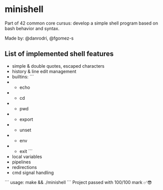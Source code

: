 # minishell
Part of 42 common core cursus: develop a simple shell program based on bash behavior and syntax.

Made by: @danrodri, @fgomez-s
## List of implemented shell features
* simple & double quotes, escaped characters
* history & line edit management
* builtins:
´´´
* - echo
* - cd
* - pwd
* - export
* - unset
* - env
* - exit
´´´
* local variables
* pipelines
* redirections
* cmd signal handling

´´´
usage: make && ./minishell
´´´
Project passed with 100/100 mark ✅😎
